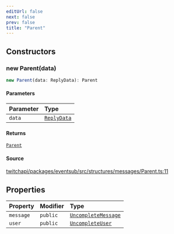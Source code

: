 ```yaml
---
editUrl: false
next: false
prev: false
title: "Parent"
---
```


## Constructors

### new Parent(data)

```ts
new Parent(data: ReplyData): Parent
```

#### Parameters

| Parameter | Type |
| :------ | :------ |
| `data` | [`ReplyData`](../interfaces/ReplyData.md) |

#### Returns

[`Parent`](Parent.md)

#### Source

[twitchapi/packages/eventsub/src/structures/messages/Parent.ts:11](https://github.com/pablornc/twitchapi//blob/b274026/packages/eventsub/src/structures/messages/Parent.ts#L11)

## Properties

| Property | Modifier | Type |
| :------ | :------ | :------ |
| `message` | `public` | [`UncompleteMessage`](UncompleteMessage.md) |
| `user` | `public` | [`UncompleteUser`](UncompleteUser.md) |
